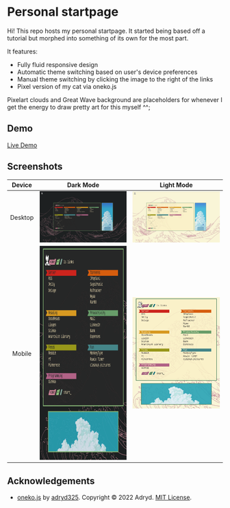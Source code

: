 # Personal startpage
Hi! This repo hosts my personal startpage. It started being based off a tutorial but morphed into something of its own for the most part.

It features:
- Fully fluid responsive design
- Automatic theme switching based on user's device preferences
- Manual theme switching by clicking the image to the right of the links
- Pixel version of my cat via oneko.js

Pixelart clouds and Great Wave background are placeholders for whenever I get the energy to draw pretty art for this myself ^^;

## Demo
[Live Demo](http://MarshDeer.github.io/startpage)

## Screenshots
Device|Dark Mode|Light Mode
:---:|:---:|:---:
Desktop|<img src="scrot/deskscrotdark.png" style="width:600px;">|<img src="scrot/deskscrotlight.png" style="width:600px;">
Mobile|<img src="scrot/phonescrotdark.png" style="height:500px;">|<img src="scrot/phonescrotlight.png" style="width:600px;">

## Acknowledgements
* [oneko.js](https://github.com/adryd325/oneko.js) by [adryd325](https://github.com/adryd325). Copyright © 2022 Adryd. [MIT License](https://github.com/adryd325/oneko.js/blob/main/LICENSE).
